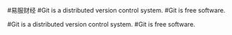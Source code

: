 #易服财经
#Git is a distributed version control system.
#Git is free software.

#Git is a distributed version control system.
#Git is free software.
